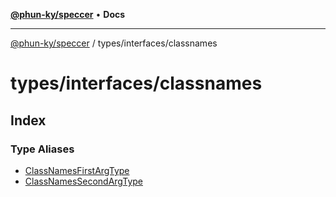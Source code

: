 [**@phun-ky/speccer**](../../../README.md) • **Docs**

***

[@phun-ky/speccer](../../../README.md) / types/interfaces/classnames

# types/interfaces/classnames

## Index

### Type Aliases

- [ClassNamesFirstArgType](type-aliases/ClassNamesFirstArgType.md)
- [ClassNamesSecondArgType](type-aliases/ClassNamesSecondArgType.md)
